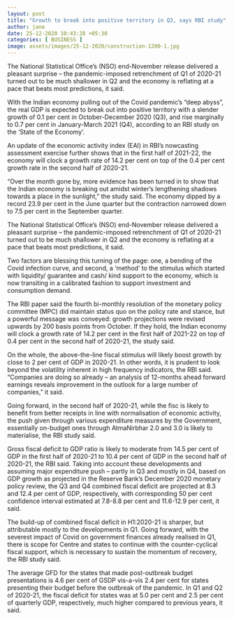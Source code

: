 ```yaml
---
layout: post
title: "Growth to break into positive territory in Q3, says RBI study"
author: jane 
date: 25-12-2020 10:43:28 +05:30 
categories: [ BUSINESS ] 
image: assets/images/25-12-2020/construction-1200-1.jpg
---
```

The National Statistical Office’s (NSO) end-November release delivered a pleasant surprise – the pandemic-imposed retrenchment of Q1 of 2020-21 turned out to be much shallower in Q2 and the economy is reflating at a pace that beats most predictions, it said.

With the Indian economy pulling out of the Covid pandemic’s “deep abyss”, the real GDP is expected to break out into positive territory with a slender growth of 0.1 per cent in October-December 2020 (Q3), and rise marginally to 0.7 per cent in January-March 2021 (Q4), according to an RBI study on the ‘State of the Economy’.

An update of the economic activity index (EAI) in RBI’s nowcasting assessment exercise further shows that in the first half of 2021-22, the economy will clock a growth rate of 14.2 per cent on top of the 0.4 per cent growth rate in the second half of 2020-21.

“Over the month gone by, more evidence has been turned in to show that the Indian economy is breaking out amidst winter’s lengthening shadows towards a place in the sunlight,” the study said. The economy dipped by a record 23.9 per cent in the June quarter but the contraction narrowed down to 7.5 per cent in the September quarter.

The National Statistical Office’s (NSO) end-November release delivered a pleasant surprise – the pandemic-imposed retrenchment of Q1 of 2020-21 turned out to be much shallower in Q2 and the economy is reflating at a pace that beats most predictions, it said.

Two factors are blessing this turning of the page: one, a bending of the Covid infection curve, and second, a ‘method’ to the stimulus which started with liquidity/ guarantee and cash/ kind support to the economy, which is now transiting in a calibrated fashion to support investment and consumption demand.

The RBI paper said the fourth bi-monthly resolution of the monetary policy committee (MPC) did maintain status quo on the policy rate and stance, but a powerful message was conveyed: growth projections were revised upwards by 200 basis points from October. If they hold, the Indian economy will clock a growth rate of 14.2 per cent in the first half of 2021-22 on top of 0.4 per cent in the second half of 2020-21, the study said.

On the whole, the above-the-line fiscal stimulus will likely boost growth by close to 2 per cent of GDP in 2020-21. In other words, it is prudent to look beyond the volatility inherent in high frequency indicators, the RBI said. “Companies are doing so already – an analysis of 12-months ahead forward earnings reveals improvement in the outlook for a large number of companies,” it said.

Going forward, in the second half of 2020-21, while the fisc is likely to benefit from better receipts in line with normalisation of economic activity, the push given through various expenditure measures by the Government, essentially on-budget ones through AtmaNirbhar 2.0 and 3.0 is likely to materialise, the RBI study said.

Gross fiscal deficit to GDP ratio is likely to moderate from 14.5 per cent of GDP in the first half of 2020-21 to 10.4 per cent of GDP in the second half of 2020-21, the RBI said. Taking into account these developments and assuming major expenditure push – partly in Q3 and mostly in Q4, based on GDP growth as projected in the Reserve Bank’s December 2020 monetary policy review, the Q3 and Q4 combined fiscal deficit are projected at 8.3 and 12.4 per cent of GDP, respectively, with corresponding 50 per cent confidence interval estimated at 7.8-8.8 per cent and 11.6-12.9 per cent, it said.

The build-up of combined fiscal deficit in H1:2020-21 is sharper, but attributable mostly to the developments in Q1. Going forward, with the severest impact of Covid on government finances already realised in Q1, there is scope for Centre and states to continue with the counter-cyclical fiscal support, which is necessary to sustain the momentum of recovery, the RBI study said.

The average GFD for the states that made post-outbreak budget presentations is 4.6 per cent of GSDP vis-a-vis 2.4 per cent for states presenting their budget before the outbreak of the pandemic. In Q1 and Q2 of 2020-21, the fiscal deficit for states was at 5.0 per cent and 2.5 per cent of quarterly GDP, respectively, much higher compared to previous years, it said.